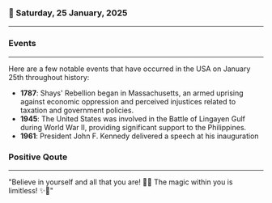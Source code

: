 ### 📅 Saturday, 25 January, 2025
------
### Events
------
Here are a few notable events that have occurred in the USA on January 25th throughout history:

- **1787**: Shays' Rebellion began in Massachusetts, an armed uprising against economic oppression and perceived injustices related to taxation and government policies.
- **1945**: The United States was involved in the Battle of Lingayen Gulf during World War II, providing significant support to the Philippines.
- **1961**: President John F. Kennedy delivered a speech at his inauguration
### Positive Qoute
------
"Believe in yourself and all that you are! 🌟✨ The magic within you is limitless! ✨💖"
